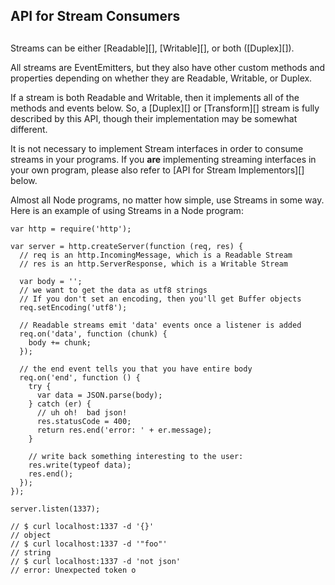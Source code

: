 ## API for Stream Consumers

## 

Streams can be either \[Readable\]\[\], \[Writable\]\[\], or both (\[Duplex\]\[\]).

All streams are EventEmitters, but they also have other custom methods
and properties depending on whether they are Readable, Writable, or
Duplex.

If a stream is both Readable and Writable, then it implements all of
the methods and events below. So, a \[Duplex\]\[\] or \[Transform\]\[\] stream is
fully described by this API, though their implementation may be
somewhat different.

It is not necessary to implement Stream interfaces in order to consume
streams in your programs. If you **are** implementing streaming
interfaces in your own program, please also refer to
\[API for Stream Implementors\]\[\] below.

Almost all Node programs, no matter how simple, use Streams in some
way. Here is an example of using Streams in a Node program:

    var http = require('http');
    
    var server = http.createServer(function (req, res) {
      // req is an http.IncomingMessage, which is a Readable Stream
      // res is an http.ServerResponse, which is a Writable Stream
    
      var body = '';
      // we want to get the data as utf8 strings
      // If you don't set an encoding, then you'll get Buffer objects
      req.setEncoding('utf8');
    
      // Readable streams emit 'data' events once a listener is added
      req.on('data', function (chunk) {
        body += chunk;
      });
    
      // the end event tells you that you have entire body
      req.on('end', function () {
        try {
          var data = JSON.parse(body);
        } catch (er) {
          // uh oh!  bad json!
          res.statusCode = 400;
          return res.end('error: ' + er.message);
        }
    
        // write back something interesting to the user:
        res.write(typeof data);
        res.end();
      });
    });
    
    server.listen(1337);
    
    // $ curl localhost:1337 -d '{}'
    // object
    // $ curl localhost:1337 -d '"foo"'
    // string
    // $ curl localhost:1337 -d 'not json'
    // error: Unexpected token o